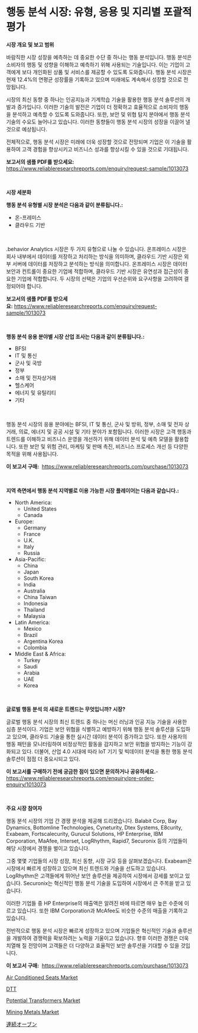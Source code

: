 <p><h1>행동 분석 시장: 유형, 응용 및 지리별 포괄적 평가</h1></p><p><strong>시장 개요 및 보고 범위</strong></p>
<p><p>바람직한 시장 성장을 예측하는 데 중요한 수단 중 하나는 행동 분석입니다. 행동 분석은 소비자의 행동 및 성향을 이해하고 예측하기 위해 사용되는 기술입니다. 이는 기업이 고객에게 보다 개인화된 상품 및 서비스를 제공할 수 있도록 도와줍니다. 행동 분석 시장은 현재 12.4%의 연평균 성장률을 기록하고 있으며 미래에도 계속해서 성장할 것으로 전망됩니다. </p><p>시장의 최신 동향 중 하나는 인공지능과 기계학습 기술을 활용한 행동 분석 솔루션의 개발과 증가입니다. 이러한 기술의 발전은 기업이 더 정확하고 효율적으로 소비자의 행동을 분석하고 예측할 수 있도록 도와줍니다. 또한, 보안 및 위협 탐지 분야에서 행동 분석 기술의 수요도 늘어나고 있습니다. 이러한 동향들이 행동 분석 시장의 성장을 이끌어 낼 것으로 예상됩니다.</p><p>전체적으로, 행동 분석 시장은 미래에 더욱 성장할 것으로 전망되며 기업은 이 기술을 활용하여 고객 경험을 향상시키고 비즈니스 성과를 향상시킬 수 있을 것으로 기대됩니다.</p></p>
<p><strong>보고서의 샘플 PDF를 받으세요:</strong> <a href="https://www.reliableresearchreports.com/enquiry/request-sample/1013073">https://www.reliableresearchreports.com/enquiry/request-sample/1013073</a></p>
<p>&nbsp;</p>
<p><strong>시장 세분화</strong></p>
<p><strong>행동 분석 유형별 시장 분석은 다음과 같이 분류됩니다.:</strong></p>
<p><ul><li>온-프레미스</li><li>클라우드 기반</li></ul></p>
<p>&nbsp;</p>
<p><p>.behavior Analytics 시장은 두 가지 유형으로 나눌 수 있습니다. 온프레미스 시장은 회사 내부에서 데이터를 저장하고 처리하는 방식을 의미하며, 클라우드 기반 시장은 외부 서버에 데이터를 저장하고 분석하는 방식을 의미합니다. 온프레미스 시장은 데이터 보안과 컨트롤이 중요한 기업에 적합하며, 클라우드 기반 시장은 유연성과 접근성이 중요한 기업에 적합합니다. 두 시장의 선택은 기업의 우선순위와 요구사항을 고려하여 결정되어야 합니다.</p></p>
<p><strong>보고서의 샘플 PDF를 받으세요:</strong>&nbsp;<a href="https://www.reliableresearchreports.com/enquiry/request-sample/1013073">https://www.reliableresearchreports.com/enquiry/request-sample/1013073</a></p>
<p>&nbsp;</p>
<p><strong> 행동 분석 응용 분야별 시장 산업 조사는 다음과 같이 분류됩니다.:</strong></p>
<p><ul><li>BFSI</li><li>IT 및 통신</li><li>군사 및 국방</li><li>정부</li><li>소매 및 전자상거래</li><li>헬스케어</li><li>에너지 및 유틸리티</li><li>기타</li></ul></p>
<p>&nbsp;</p>
<p><p>행동 분석 시장의 응용 분야에는 BFSI, IT 및 통신, 군사 및 방위, 정부, 소매 및 전자 상거래, 의료, 에너지 및 공공 시설 및 기타 분야가 포함됩니다. 이러한 시장은 고객 행동과 트렌드를 이해하고 비즈니스 운영을 개선하기 위해 데이터 분석 및 예측 모델을 활용합니다. 또한 보안 및 위험 관리, 마케팅 및 판매 촉진, 비즈니스 프로세스 개선 등 다양한 목적을 위해 사용됩니다.</p></p>
<p><strong>이 보고서 구매:</strong>&nbsp; <a href="https://www.reliableresearchreports.com/purchase/1013073">https://www.reliableresearchreports.com/purchase/1013073</a></p>
<p>&nbsp;</p>
<p><strong>지역 측면에서 행동 분석 지역별로 이용 가능한 시장 플레이어는 다음과 같습니다.:</strong></p>
<p><ul>
    <li>
        North America:
        <ul>
            <li>United States</li>
            <li>Canada</li>
        </ul>
    </li>
    <li>
        Europe:
        <ul>
            <li>Germany</li>
            <li>France</li>
            <li>U.K.</li>
            <li>Italy</li>
            <li>Russia</li>
        </ul>
    </li>
    <li>
        Asia-Pacific:
        <ul>
            <li>China</li>
            <li>Japan</li>
            <li>South Korea</li>
            <li>India</li>
            <li>Australia</li>
            <li>China Taiwan</li>
            <li>Indonesia</li>
            <li>Thailand</li>
            <li>Malaysia</li>
        </ul>
    </li>
    <li>
        Latin America:
        <ul>
            <li>Mexico</li>
            <li>Brazil</li>
            <li>Argentina Korea</li>
            <li>Colombia</li>
        </ul>
    </li>
    <li>
        Middle East & Africa:
        <ul>
            <li>Turkey</li>
            <li>Saudi</li>
            <li>Arabia</li>
            <li>UAE</li>
            <li>Korea</li>
        </ul>
    </li>
    </ul></p>
<p>&nbsp;</p>
<p><strong>글로벌 행동 분석 의 새로운 트렌드는 무엇입니까? 시장?</strong></p>
<p><p>글로벌 행동 분석 시장의 최신 트렌드 중 하나는 머신 러닝과 인공 지능 기술을 사용한 심층 분석이다. 기업은 보안 위협을 식별하고 예방하기 위해 행동 분석 솔루션을 도입하고 있으며, 클라우드 기술을 통한 실시간 데이터 분석이 증가하고 있다. 또한 사용자의 행동 패턴을 모니터링하여 비정상적인 활동을 감지하고 보안 위협을 방지하는 기능이 강화되고 있다. 더불어, 산업 4.0 시대에 따라 IoT 기기 및 빅데이터 분석을 통한 행동 분석 솔루션이 점점 더 중요시되고 있다.</p></p>
<p><strong>이 보고서를 구매하기 전에 궁금한 점이 있으면 문의하거나 공유하세요.</strong>- <a href="https://www.reliableresearchreports.com/enquiry/pre-order-enquiry/1013073">https://www.reliableresearchreports.com/enquiry/pre-order-enquiry/1013073</a></p>
<p>&nbsp;</p>
<p><strong>주요 시장 참여자</strong></p>
<p><p>행동 분석 시장의 기업 간 경쟁 분석을 제공해 드리겠습니다. Balabit Corp, Bay Dynamics, Bottomline Technologies, Cyneturity, Dtex Systems, E8curity, Exabeam, Fortscalecurity, Gurucul Solutions, HP Enterprise, IBM Corporation, MaAfee, Interset, LogRhythm, Rapid7, Securonix 등의 기업들이 해당 시장에서 경쟁을 벌이고 있습니다.</p><p>그중 몇몇 기업들의 시장 성장, 최신 동향, 시장 규모 등을 살펴보겠습니다. Exabeam은 시장에서 빠르게 성장하고 있으며 최신 트렌드와 기술을 선도하고 있습니다. LogRhythm은 고객들에게 뛰어난 보안 솔루션을 제공하여 시장에서 강세를 보이고 있습니다. Securonix는 혁신적인 행동 분석 기술을 도입하여 시장에서 큰 주목을 받고 있습니다.</p><p>이러한 기업들 중 HP Enterprise의 매출액은 알려진 바에 따르면 매우 높은 수준에 이르고 있습니다. 또한 IBM Corporation과 McAfee도 비슷한 수준의 매출을 기록하고 있습니다.</p><p>전반적으로 행동 분석 시장은 빠르게 성장하고 있으며 기업들은 혁신적인 기술과 솔루션을 개발하여 경쟁력을 확보하려는 노력을 기울이고 있습니다. 향후 이러한 경쟁은 더욱 치열해 질 전망이며 고객들은 더 다양하고 효율적인 보안 솔루션을 기대할 수 있을 것입니다.</p></p>
<p><strong>이 보고서 구매:</strong>&nbsp;&nbsp;<a href="https://www.reliableresearchreports.com/purchase/1013073">https://www.reliableresearchreports.com/purchase/1013073</a></p>
<p><p><a href="https://issuu.com/reportprime-2/docs/air-conditioned-seats-market-size-2030.pptx">Air Conditioned Seats Market</a></p><p><a href="https://medium.com/@twix678568/dtt-%EC%8B%9C%EC%9E%A5%EC%9D%80-%EC%8B%9C%EC%9E%A5-%EC%A0%90%EC%9C%A0%EC%9C%A8-%ED%81%AC%EA%B8%B0-%EB%B0%8F-2031%EB%85%84%EA%B9%8C%EC%A7%80-%EC%98%88%EC%B8%A1%EB%90%9C-%EC%98%88%EC%B8%A1%EC%97%90-%EC%A4%91%EC%A0%90%EC%9D%84-%EB%91%A1%EB%8B%88%EB%8B%A4-5b10706419bf">DTT</a></p><p><a href="https://github.com/Sherrillcrooksxa8i18ucf2m/Market-Research-Report-List-1/blob/main/potential-transformers-market.md">Potential Transformers Market</a></p><p><a href="https://lydian-appliance-61d.notion.site/Mining-Metals-Market-Provides-Detailed-Segmentation-of-this-Market-based-on-Type-Application-and-R-3efe42c2b8574d61b8d5b957681d6f5b">Mining Metals Market</a></p><p><a href="https://github.com/hwbcz413288296/Market-Research-Report-List-1/blob/main/902237112247.md">連続オーブン</a></p></p>
